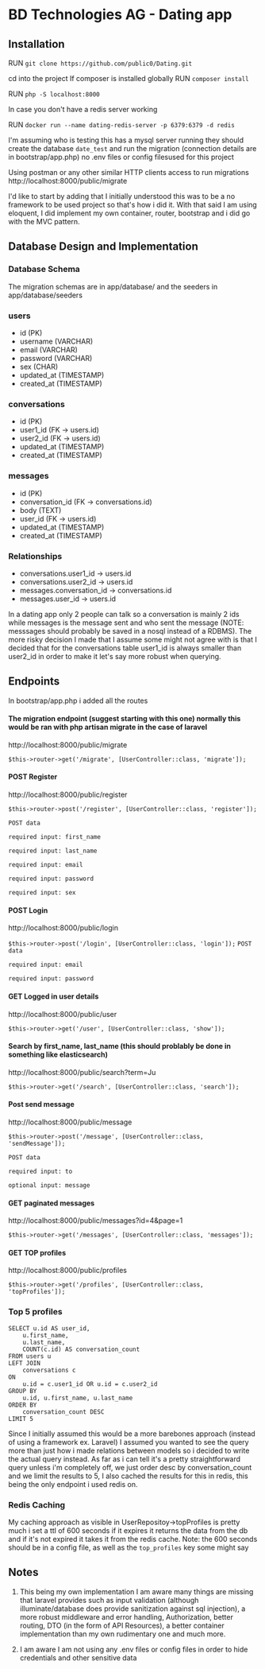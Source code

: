# BD Technologies AG - Dating app

## Installation

RUN ``` git clone https://github.com/public0/Dating.git ```


cd into the project 
If composer is installed globally
RUN ``` composer install ```

RUN ``` php -S localhost:8000 ```

In case you don't have a redis server working

RUN ``` docker run --name dating-redis-server -p 6379:6379 -d redis ```

I'm assuming who is testing this has a mysql server running they should create the database ```date_test``` and run the migration (connection details are in bootstrap/app.php) no .env files or config filesused for this project

Using postman or any other similar HTTP clients access to run migrations
http://localhost:8000/public/migrate

I'd like to start by adding that I initially understood this was to be a no framework to be used project so that's how i did it. With that said I am using eloquent, I did implement my own container, router, bootstrap and i did go with the MVC pattern.

## Database Design and Implementation

### Database Schema 


The migration schemas are in app/database/ and the seeders in app/database/seeders

### users
- id (PK)
- username (VARCHAR)
- email (VARCHAR)
- password (VARCHAR)
- sex (CHAR)
- updated_at (TIMESTAMP)
- created_at (TIMESTAMP)

### conversations
- id (PK)
- user1_id (FK -> users.id)
- user2_id (FK -> users.id)
- updated_at (TIMESTAMP)
- created_at (TIMESTAMP)

### messages
- id (PK)
- conversation_id (FK -> conversations.id)
- body (TEXT)
- user_id (FK -> users.id)
- updated_at (TIMESTAMP)
- created_at (TIMESTAMP)

### Relationships
- conversations.user1_id -> users.id
- conversations.user2_id -> users.id
- messages.conversation_id -> conversations.id
- messages.user_id -> users.id

In a dating app only 2 people can talk so a conversation is mainly 2 ids while messages is the message sent and who sent the message (NOTE: messsages should probably be saved in a nosql instead of a RDBMS). The more risky decision I made that I assume some might not agree with is that I decided that for the conversations table user1_id is always smaller than user2_id in order to make it let's say more robust when querying.

## Endpoints

In bootstrap/app.php i added all the routes

#### The migration endpoint (suggest starting with this one) normally this would be ran with php artisan migrate in the case of laravel
http://localhost:8000/public/migrate

``` $this->router->get('/migrate', [UserController::class, 'migrate']); ```

#### POST Register
http://localhost:8000/public/register

``` $this->router->post('/register', [UserController::class, 'register']); ```

`POST data`

`required input: first_name`

`required input: last_name`

`required input: email`

`required input: password`

`required input: sex`

#### POST Login
http://localhost:8000/public/login

``` $this->router->post('/login', [UserController::class, 'login']); ```
`POST data`

`required input: email`

`required input: password`


#### GET Logged in user details
http://localhost:8000/public/user

``` $this->router->get('/user', [UserController::class, 'show']); ```

#### Search by first_name, last_name (this should problably be done in something like elasticsearch)
http://localhost:8000/public/search?term=Ju

``` $this->router->get('/search', [UserController::class, 'search']); ```

#### Post send message
http://localhost:8000/public/message

``` $this->router->post('/message', [UserController::class, 'sendMessage']); ```

`POST data`

`required input: to`

`optional input: message`

#### GET paginated messages 
http://localhost:8000/public/messages?id=4&page=1

``` $this->router->get('/messages', [UserController::class, 'messages']); ```

#### GET TOP profiles 
http://localhost:8000/public/profiles

``` $this->router->get('/profiles', [UserController::class, 'topProfiles']); ```


### Top 5 profiles
```
SELECT u.id AS user_id,
    u.first_name,
    u.last_name,
    COUNT(c.id) AS conversation_count
FROM users u
LEFT JOIN 
    conversations c
ON 
    u.id = c.user1_id OR u.id = c.user2_id
GROUP BY 
    u.id, u.first_name, u.last_name
ORDER BY 
    conversation_count DESC
LIMIT 5
```
Since I initially assumed this would be a more barebones approach (instead of using a framework ex. Laravel) I assumed you wanted to see the query more than just how i made relations between models so i decided to write the actual query instead.
As far as i can tell it's a pretty straightforward query unless i'm completely off, we just order desc by conversation_count and we limit the results to 5, I also cached the results for this in redis, this being the only endpoint i used redis on.

### Redis Caching
My caching approach as visible in UserRepositoy->topProfiles is pretty much i set a ttl of 600 seconds if it expires it returns the data from the db and if it's not expired it takes it from the redis cache. 
Note: the 600 seconds should be in a config file, as well as the `top_profiles` key some might say

## Notes
1. This being my own implementation I am aware many things are missing that laravel provides such as input validation (although illuminate/database does provide sanitization against sql injection), a more robust middleware and error handling, Authorization, better routing, DTO (in the form of API Resources), a better container implementation than my own rudimentary one and much more.

2. I am aware I am not using any .env files or config files in order to hide credentials and other sensitive data 
